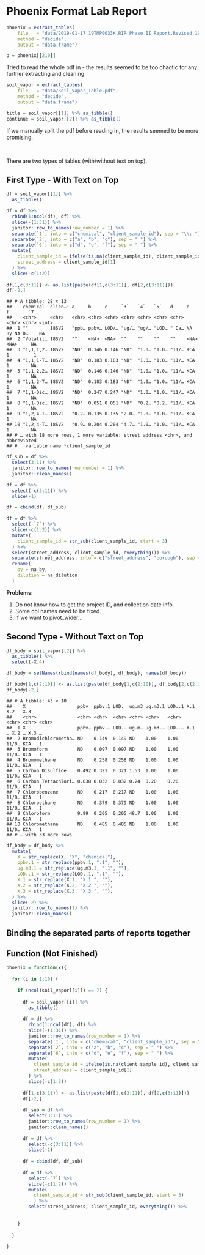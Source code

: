 Phoenix Format Lab Report
================

``` r
phoenix = extract_tables(
    file   = "data/2019-01-17.19TMP0033K.RIR Phase II Report.Revised 19TMP0033K.RIR Phase II Report - EBC V2.pdf.1.pdf", 
    method = "decide", 
    output = "data.frame")

p = phoenix[[210]]
```

Tried to read the whole pdf in - the results seemed to be too chaotic
for any further extracting and cleaning.

``` r
soil_vapor = extract_tables(
    file   = "data/Soil_Vapor_Table.pdf", 
    method = "decide", 
    output = "data.frame")

title = soil_vapor[[1]] %>% as_tibble()
continue = soil_vapor[[2]] %>% as_tibble()
```

If we manually split the pdf before reading in, the results seemed to be
more promising.

<br>

There are two types of tables (with/without text on top).

## First Type - With Text on Top

``` r
df = soil_vapor[[1]] %>%
  as_tibble()

df = df %>% 
  rbind(1:ncol(df), df) %>% 
  slice(-(1:31)) %>% 
  janitor::row_to_names(row_number = 1) %>% 
  separate(`1`, into = c("chemical", "client_sample_id"), sep = "\\: ") %>% 
  separate(`2`, into = c("a", "b", "c"), sep = " ") %>% 
  separate(`6`, into = c("d", "e", "f"), sep = " ") %>% 
  mutate(
    client_sample_id = ifelse(is.na(client_sample_id), client_sample_id[2], client_sample_id),
    street_address = client_sample_id[1]
  ) %>% 
  slice(-c(1:2))
  
df[1,c(3:11)] <- as.list(paste(df[1,c(3:11)], df[2,c(3:11)]))
df[-2,]
```

    ## # A tibble: 28 × 13
    ##    chemical  clien…¹ a     b     c     `3`   `4`   `5`   d     e     f       `7`
    ##    <chr>     <chr>   <chr> <chr> <chr> <chr> <chr> <chr> <chr> <chr> <chr> <int>
    ##  1 ""        18SV2   "ppb… ppbv… LOD/… "ug/… "ug/… "LOD… " Da… NA By NA D…    NA
    ##  2 "Volatil… 18SV2   ""    <NA>  <NA>  ""    ""    ""    ""    <NA>  <NA>     NA
    ##  3 "1,1,1,2… 18SV2   "ND"  0.146 0.146 "ND"  "1.0… "1.0… "11/… KCA   1         1
    ##  4 "1,1,1-T… 18SV2   "ND"  0.183 0.183 "ND"  "1.0… "1.0… "11/… KCA   1        NA
    ##  5 "1,1,2,2… 18SV2   "ND"  0.146 0.146 "ND"  "1.0… "1.0… "11/… KCA   1        NA
    ##  6 "1,1,2-T… 18SV2   "ND"  0.183 0.183 "ND"  "1.0… "1.0… "11/… KCA   1        NA
    ##  7 "1,1-Dic… 18SV2   "ND"  0.247 0.247 "ND"  "1.0… "1.0… "11/… KCA   1        NA
    ##  8 "1,1-Dic… 18SV2   "ND"  0.051 0.051 "ND"  "0.2… "0.2… "11/… KCA   1        NA
    ##  9 "1,2,4-T… 18SV2   "0.2… 0.135 0.135 "2.0… "1.0… "1.0… "11/… KCA   1        NA
    ## 10 "1,2,4-T… 18SV2   "0.9… 0.204 0.204 "4.7… "1.0… "1.0… "11/… KCA   1        NA
    ## # … with 18 more rows, 1 more variable: street_address <chr>, and abbreviated
    ## #   variable name ¹​client_sample_id

``` r
df_sub = df %>% 
  select(3:11) %>% 
  janitor::row_to_names(row_number = 1) %>% 
  janitor::clean_names()

df = df %>% 
  select(-c(3:11)) %>% 
  slice(-1)

df = cbind(df, df_sub)

df = df %>% 
  select(-`7`) %>% 
  slice(-c(1:2)) %>% 
  mutate(
    client_sample_id = str_sub(client_sample_id, start = 3)
  ) %>% 
  select(street_address, client_sample_id, everything()) %>% 
  separate(street_address, into = c("street_address", "borough"), sep = ", ") %>% 
  rename(
    by = na_by,
    dilution = na_dilution
  )
```

**Problems:**

1.  Do not know how to get the project ID, and collection date info.  
2.  Some col names need to be fixed.
3.  If we want to pivot_wider…

## Second Type - Without Text on Top

``` r
df_body = soil_vapor[[2]] %>%
  as_tibble() %>% 
  select(-X.4)

df_body = setNames(rbind(names(df_body), df_body), names(df_body))

df_body[1,c(2:10)] <- as.list(paste(df_body[1,c(2:10)], df_body[2,c(2:10)]))
df_body[-2,]
```

    ## # A tibble: 43 × 10
    ##    X                   ppbv  ppbv.1 LOD.  ug.m3 ug.m3.1 LOD..1 X.1   X.2   X.3  
    ##    <chr>               <chr> <chr>  <chr> <chr> <chr>   <chr>  <chr> <chr> <chr>
    ##  1 X                   ppbv… ppbv.… LOD.… ug.m… ug.m3.… LOD..… X.1 … X.2 … X.3 …
    ##  2 Bromodichlorometha… ND    0.149  0.149 ND    1.00    1.00   11/0… KCA   1    
    ##  3 Bromoform           ND    0.097  0.097 ND    1.00    1.00   11/0… KCA   1    
    ##  4 Bromomethane        ND    0.258  0.258 ND    1.00    1.00   11/0… KCA   1    
    ##  5 Carbon Disulfide    0.492 0.321  0.321 1.53  1.00    1.00   11/0… KCA   1    
    ##  6 Carbon Tetrachlori… 0.038 0.032  0.032 0.24  0.20    0.20   11/0… KCA   1    
    ##  7 Chlorobenzene       ND    0.217  0.217 ND    1.00    1.00   11/0… KCA   1    
    ##  8 Chloroethane        ND    0.379  0.379 ND    1.00    1.00   11/0… KCA   1    
    ##  9 Chloroform          9.99  0.205  0.205 48.7  1.00    1.00   11/0… KCA   1    
    ## 10 Chloromethane       ND    0.485  0.485 ND    1.00    1.00   11/0… KCA   1    
    ## # … with 33 more rows

``` r
df_body = df_body %>% 
  mutate(
    X = str_replace(X, "X", "chemical"),
    ppbv.1 = str_replace(ppbv.1, ".1", ""),
    ug.m3.1 = str_replace(ug.m3.1, ".1", ""),
    LOD..1 = str_replace(LOD..1, ".1", ""),
    X.1 = str_replace(X.1, "X.1 ", ""),
    X.2 = str_replace(X.2, "X.2 ", ""),
    X.3 = str_replace(X.3, "X.3 ", ""),
  ) %>% 
  slice(-2) %>% 
  janitor::row_to_names(1) %>% 
  janitor::clean_names()
```

## Binding the separated parts of reports together

## Function (Not Finished)

``` r
phoenix = function(x){
  
  for (i in 1:10) {
    
    if (ncol(soil_vapor[[i]]) == 7) {
      
      df = soil_vapor[[i]] %>%
        as_tibble()
      
      df = df %>% 
        rbind(1:ncol(df), df) %>% 
        slice(-(1:31)) %>% 
        janitor::row_to_names(row_number = 1) %>% 
        separate(`1`, into = c("chemical", "client_sample_id"), sep = "\\: ") %>% 
        separate(`2`, into = c("a", "b", "c"), sep = " ") %>% 
        separate(`6`, into = c("d", "e", "f"), sep = " ") %>% 
        mutate(
          client_sample_id = ifelse(is.na(client_sample_id), client_sample_id[2], client_sample_id),
          street_address = client_sample_id[1]
        ) %>% 
        slice(-c(1:2))
        
      df[1,c(3:11)] <- as.list(paste(df[1,c(3:11)], df[2,c(3:11)]))
      df[-2,]
      
      df_sub = df %>% 
        select(3:11) %>% 
        janitor::row_to_names(row_number = 1) %>% 
        janitor::clean_names()
      
      df = df %>% 
        select(-c(3:11)) %>% 
        slice(-1)
      
      df = cbind(df, df_sub)
      
      df = df %>% 
        select(-`7`) %>% 
        slice(-c(1:2)) %>% 
        mutate(
          client_sample_id = str_sub(client_sample_id, start = 3)
          ) %>% 
        select(street_address, client_sample_id, everything()) %>% 
        
        
    }
    
  }
    
}
```
